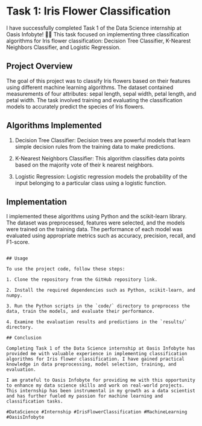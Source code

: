 # Task 1: Iris Flower Classification

I have successfully completed Task 1 of the Data Science internship at Oasis Infobyte! 🎉✨ This task focused on implementing three classification algorithms for Iris flower classification: Decision Tree Classifier, K-Nearest Neighbors Classifier, and Logistic Regression.

## Project Overview

The goal of this project was to classify Iris flowers based on their features using different machine learning algorithms. The dataset contained measurements of four attributes: sepal length, sepal width, petal length, and petal width. The task involved training and evaluating the classification models to accurately predict the species of Iris flowers.

## Algorithms Implemented

1. Decision Tree Classifier: Decision trees are powerful models that learn simple decision rules from the training data to make predictions.

2. K-Nearest Neighbors Classifier: This algorithm classifies data points based on the majority vote of their k nearest neighbors.

3. Logistic Regression: Logistic regression models the probability of the input belonging to a particular class using a logistic function.

## Implementation

I implemented these algorithms using Python and the scikit-learn library. The dataset was preprocessed, features were selected, and the models were trained on the training data. The performance of each model was evaluated using appropriate metrics such as accuracy, precision, recall, and F1-score.


```

## Usage

To use the project code, follow these steps:

1. Clone the repository from the GitHub repository link.

2. Install the required dependencies such as Python, scikit-learn, and numpy.

3. Run the Python scripts in the `code/` directory to preprocess the data, train the models, and evaluate their performance.

4. Examine the evaluation results and predictions in the `results/` directory.

## Conclusion

Completing Task 1 of the Data Science internship at Oasis Infobyte has provided me with valuable experience in implementing classification algorithms for Iris flower classification. I have gained practical knowledge in data preprocessing, model selection, training, and evaluation.

I am grateful to Oasis Infobyte for providing me with this opportunity to enhance my data science skills and work on real-world projects. This internship has been instrumental in my growth as a data scientist and has further fueled my passion for machine learning and classification tasks.

#DataScience #Internship #IrisFlowerClassification #MachineLearning #OasisInfobyte
